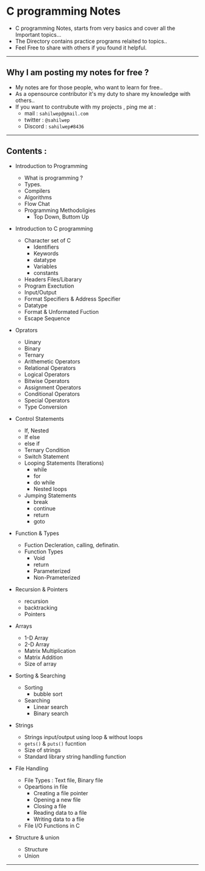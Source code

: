 # C programming Notes 
* C programming Notes, starts from very basics and cover all the Important topics...
* The Directory contains practice programs relaited to topics..
* Feel Free to share with others if you found it helpful.

*** 

## Why I am posting my notes for free ?
* My notes are for those people, who want to learn for free..
* As a opensource contributor it's my duty to share my knowledge with others..
* If you want to contrubute with my projects , ping me at : 
    * mail : ``sahilwep@gmail.com``
    * twitter : ``@sahilwep``
    * Discord : ``sahilwep#8436``

***

## Contents : 

* Introduction to Programming
  * What is programming ?
  * Types.
  * Compilers
  * Algorithms
  * Flow Chat
  * Programming Methodoligies
    * Top Down, Buttom Up

* Introduction to C programming 
  * Character set of C 
    * Identifiers
    * Keywords
    * datatype
    * Variables
    * constants
  * Headers Files/Libarary
  * Program Exectution
  * Input/Output
  * Format Specifiers & Address Specifier
  * Datatype
  * Format & Unformated Fuction
  * Escape Sequence

* Oprators
  * Uinary 
  * Binary
  * Ternary
  * Arithemetic Operators
  * Relational Operators
  * Logical Operators
  * Bitwise Operators
  * Assignment Operators
  * Conditional Operators
  * Special Operators 
  * Type Conversion
  
* Control Statements
  * If, Nested
  * If else
  * else if
  * Ternary Condition
  * Switch Statement
  * Looping Statements (Iterations)
    * while 
    * for
    * do while
    * Nested loops
  * Jumping Statements
    * break 
    * continue
    * return
    * goto
    
* Function & Types
  * Fuction Decleration, calling, definatin.
  * Function Types 
    * Void
    * return
    * Parameterized
    * Non-Prameterized
    
* Recursion & Pointers
  * recursion
  * backtracking
  * Pointers
  
* Arrays
  * 1-D Array
  * 2-D Array
  * Matrix Multiplication
  * Matrix Addition
  * Size of array
  
* Sorting & Searching
  * Sorting
    * bubble sort
  * Searching
    * Linear search
    * Binary search
    
* Strings
  * Strings input/output using loop & without loops
  * ``gets()``  &  ``puts()`` fucntion
  * Size of strings
  * Standard library string handling function
  
* File Handling
  * File Types : Text file, Binary file
  * Opeartions in file
    * Creating a file pointer
    * Opening a new file
    * Closing a file
    * Reading data to a file
    * Writing data to a flie
  * File I/O Functions in C
  
* Structure & union
  * Structure
  * Union

***

  
